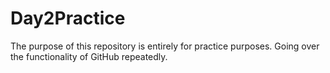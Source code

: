 # Day2Practice

The purpose of this repository is entirely for practice purposes. Going over the functionality of GitHub repeatedly.